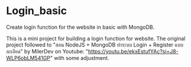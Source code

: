 # Login_basic
Create login function for the website in basic with MongoDB. 

This is a mini project for building a login function for website.
The original project followed to "สอน NodeJS + MongoDB ทำระบบ Login + Register แบบละเอียด" 
by MilerDev on Youtube: "https://youtu.be/ekxEstufYAc?si=J8-WLP6obLM541GP" with some adjustment.


